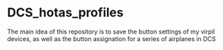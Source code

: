 # DCS_hotas_profiles
The main idea of this repository is to save the button settings of my virpil devices, as well as the button assignation for a series of airplanes in DCS
